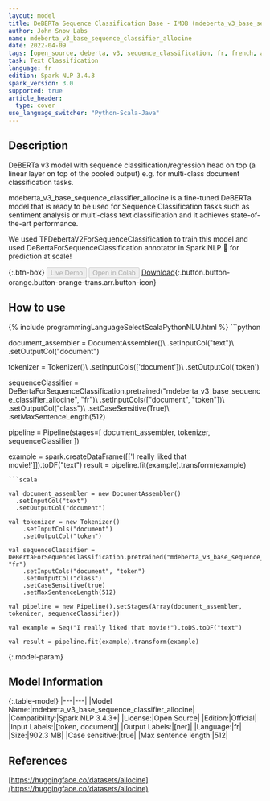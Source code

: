 ```yaml
---
layout: model
title: DeBERTa Sequence Classification Base - IMDB (mdeberta_v3_base_sequence_classifier_allocine)
author: John Snow Labs
name: mdeberta_v3_base_sequence_classifier_allocine
date: 2022-04-09
tags: [open_source, deberta, v3, sequence_classification, fr, french, allocine]
task: Text Classification
language: fr
edition: Spark NLP 3.4.3
spark_version: 3.0
supported: true
article_header:
  type: cover
use_language_switcher: "Python-Scala-Java"
---
```


## Description

DeBERTa v3 model with sequence classification/regression head on top (a linear layer on top of the pooled output) e.g. for multi-class document classification tasks.

mdeberta_v3_base_sequence_classifier_allocine is a fine-tuned DeBERTa model that is ready to be used for Sequence Classification tasks such as sentiment analysis or multi-class text classification and it achieves state-of-the-art performance.

We used TFDebertaV2ForSequenceClassification to train this model and used DeBertaForSequenceClassification annotator in Spark NLP 🚀 for prediction at scale!

{:.btn-box}
<button class="button button-orange" disabled>Live Demo</button>
<button class="button button-orange" disabled>Open in Colab</button>
[Download](https://s3.amazonaws.com/auxdata.johnsnowlabs.com/public/models/mdeberta_v3_base_sequence_classifier_allocine_fr_3.4.3_3.0_1649514794169.zip){:.button.button-orange.button-orange-trans.arr.button-icon}

## How to use



<div class="tabs-box" markdown="1">
{% include programmingLanguageSelectScalaPythonNLU.html %}
```python
                
document_assembler = DocumentAssembler()\ 
    .setInputCol("text")\ 
    .setOutputCol("document")

tokenizer = Tokenizer()\ 
    .setInputCols(['document'])\ 
    .setOutputCol('token') 

sequenceClassifier = DeBertaForSequenceClassification.pretrained("mdeberta_v3_base_sequence_classifier_allocine", "fr")\ 
    .setInputCols(["document", "token"])\ 
    .setOutputCol("class")\ 
    .setCaseSensitive(True)\ 
    .setMaxSentenceLength(512) 

pipeline = Pipeline(stages=[
    document_assembler,
    tokenizer,
    sequenceClassifier
])

example = spark.createDataFrame([['I really liked that movie!']]).toDF("text")
result = pipeline.fit(example).transform(example)
```
```scala

val document_assembler = new DocumentAssembler()
  .setInputCol("text")
  .setOutputCol("document")

val tokenizer = new Tokenizer()
    .setInputCols("document")
    .setOutputCol("token")

val sequenceClassifier = DeBertaForSequenceClassification.pretrained("mdeberta_v3_base_sequence_classifier_allocine", "fr")
    .setInputCols("document", "token")
    .setOutputCol("class")
    .setCaseSensitive(true)
    .setMaxSentenceLength(512)

val pipeline = new Pipeline().setStages(Array(document_assembler, tokenizer, sequenceClassifier))

val example = Seq("I really liked that movie!").toDS.toDF("text")

val result = pipeline.fit(example).transform(example)
```
</div>

{:.model-param}
## Model Information

{:.table-model}
|---|---|
|Model Name:|mdeberta_v3_base_sequence_classifier_allocine|
|Compatibility:|Spark NLP 3.4.3+|
|License:|Open Source|
|Edition:|Official|
|Input Labels:|[token, document]|
|Output Labels:|[ner]|
|Language:|fr|
|Size:|902.3 MB|
|Case sensitive:|true|
|Max sentence length:|512|

## References

[https://huggingface.co/datasets/allocine](https://huggingface.co/datasets/allocine)
